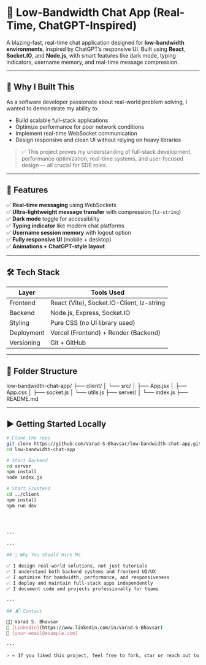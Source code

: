 # 💬 Low-Bandwidth Chat App (Real-Time, ChatGPT-Inspired)

A blazing-fast, real-time chat application designed for **low-bandwidth environments**, inspired by ChatGPT’s responsive UI. Built using **React**, **Socket.IO**, and **Node.js**, with smart features like dark mode, typing indicators, username memory, and real-time message compression.

---

## 🚀 Why I Built This

As a software developer passionate about real-world problem solving, I wanted to demonstrate my ability to:
- Build scalable full-stack applications
- Optimize performance for poor network conditions
- Implement real-time WebSocket communication
- Design responsive and clean UI without relying on heavy libraries

> ✅ This project proves my understanding of full-stack development, performance optimization, real-time systems, and user-focused design — all crucial for SDE roles.

---

## 🧠 Features

✅ **Real-time messaging** using WebSockets  
✅ **Ultra-lightweight message transfer** with compression (`lz-string`)  
✅ **Dark mode** toggle for accessibility  
✅ **Typing indicator** like modern chat platforms  
✅ **Username session memory** with logout option  
✅ **Fully responsive UI** (mobile + desktop)  
✅ **Animations + ChatGPT-style layout**

---

## 🛠️ Tech Stack

| Layer     | Tools Used                          |
|-----------|-------------------------------------|
| Frontend  | React (Vite), Socket.IO-Client, lz-string |
| Backend   | Node.js, Express, Socket.IO         |
| Styling   | Pure CSS (no UI library used)       |
| Deployment| Vercel (Frontend) + Render (Backend)|
| Versioning| Git + GitHub                        |

---

## 📂 Folder Structure

low-bandwidth-chat-app/
├── client/
│ └── src/
│ ├── App.jsx
│ ├── App.css
│ ├── socket.js
│ └── utils.js
├── server/
│ └── index.js
├── README.md

---

## ▶️ Getting Started Locally

```bash
# Clone the repo
git clone https://github.com/Varad-S-Bhavsar/low-bandwidth-chat-app.git
cd low-bandwidth-chat-app

# Start Backend
cd server
npm install
node index.js

# Start Frontend
cd ../client
npm install
npm run dev




---

---

## 💼 Why You Should Hire Me

✅ I design real-world solutions, not just tutorials  
✅ I understand both backend systems and frontend UI/UX  
✅ I optimize for bandwidth, performance, and responsiveness  
✅ I deploy and maintain full-stack apps independently  
✅ I document code and projects professionally for teams

---

## 📬 Contact

👨‍💻 Varad S. Bhavsar  
🔗 [LinkedIn](https://www.linkedin.com/in/Varad-S-Bhavsar)  
📧 [your-email@example.com]

---

> ⭐ If you liked this project, feel free to fork, star or reach out to collaborate!
